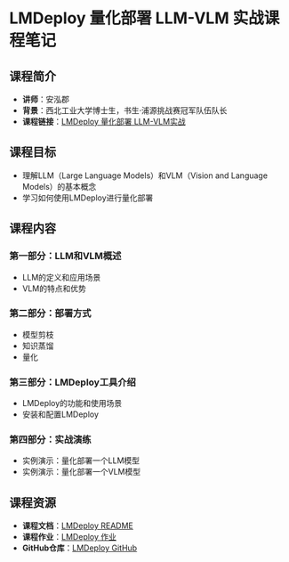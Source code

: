 # LMDeploy 量化部署 LLM-VLM 实战课程笔记

## 课程简介
- **讲师**：安泓郡
- **背景**：西北工业大学博士生，书生·浦源挑战赛冠军队伍队长
- **课程链接**：[LMDeploy 量化部署 LLM-VLM实战](https://www.bilibili.com/video/BV1tr421x75B/)

## 课程目标
- 理解LLM（Large Language Models）和VLM（Vision and Language Models）的基本概念
- 学习如何使用LMDeploy进行量化部署

## 课程内容
### 第一部分：LLM和VLM概述
- LLM的定义和应用场景
- VLM的特点和优势

### 第二部分：部署方式
- 模型剪枝
- 知识蒸馏
- 量化

### 第三部分：LMDeploy工具介绍
- LMDeploy的功能和使用场景
- 安装和配置LMDeploy

### 第四部分：实战演练
- 实例演示：量化部署一个LLM模型
- 实例演示：量化部署一个VLM模型

## 课程资源
- **课程文档**：[LMDeploy README](https://github.com/InternLM/Tutorial/blob/camp2/lmdeploy/README.md)
- **课程作业**：[LMDeploy 作业](https://github.com/InternLM/Tutorial/blob/camp2/lmdeploy/homework.md)
- **GitHub仓库**：[LMDeploy GitHub](https://github.com/InternLM/LMDeploy)
